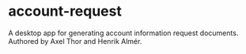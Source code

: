 # account-request

A desktop app for generating account information request documents. Authored by Axel Thor and Henrik Almér.
